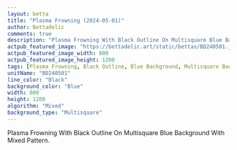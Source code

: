 ```yaml
---
layout: betta
title: "Plasma Frowning (2024-05-01)"
author: Bettadelic
comments: true
description: "Plasma Frowning With Black Outline On Multisquare Blue Background With Mixed Pattern."
actpub_featured_image: "https://bettadelic.art/static/bettas/BD240501.jpg"
actpub_featured_image_width: 800
actpub_featured_image_height: 1200
tags: [Plasma Frowning, Black Outline, Blue Background, Multisquare Background Pattern, Mixed Pattern, May 2024]
unitName: "BD240501"
line_color: "Black"
background_color: "Blue"
width: 800
height: 1200
algorithm: "Mixed"
background_type: "Multisquare"
---
```


Plasma Frowning With Black Outline On Multisquare Blue Background With Mixed Pattern.
